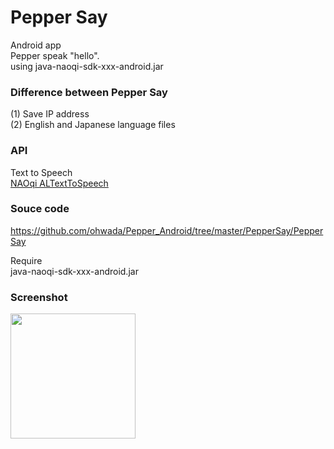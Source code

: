 Pepper Say
===============

Android app <br>
Pepper speak "hello". <br>
using java-naoqi-sdk-xxx-android.jar <br>

### Difference between Pepper Say
(1) Save IP address <br>
(2) English and Japanese language files <br>

### API
Text to Speech <br>
[NAOqi ALTextToSpeech](http://doc.aldebaran.com/2-1/naoqi/audio/altexttospeech.html#altexttospeech) <br>

### Souce code
https://github.com/ohwada/Pepper_Android/tree/master/PepperSay/PepperSay <br>

Require <br>
java-naoqi-sdk-xxx-android.jar <br>

### Screenshot
<img src="https://raw.githubusercontent.com/ohwada/Pepper_Android/master/PepperSay/docs/screen.png" width="200" /> <br>
